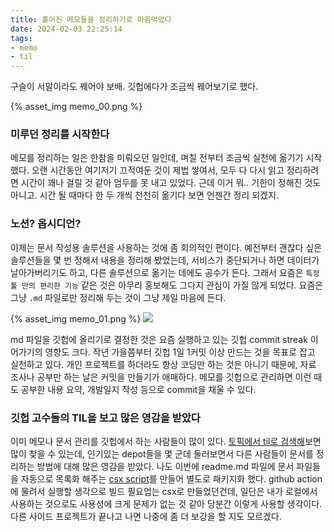 ```yaml
---
title: 흩어진 메모들을 정리하기로 마음먹었다
date: 2024-02-03 22:25:14
tags:
- memo
- til
---
```


구슬이 서말이라도 꿰어야 보배.
깃헙에다가 조금씩 꿰어보기로 했다. 

{% asset_img memo_00.png %}

<!--more-->

### 미루던 정리를 시작한다

메모를 정리하는 일은 한참을 미뤄오던 일인데, 며칠 전부터 조금씩 실천에 옮기기 시작했다. 오랜 시간동안 여기저기 끄적여둔 것이 제법 쌓여서, 모두 다 다시 읽고 정리하려면 시간이 꽤나 걸릴 것 같아 엄두를 못 내고 있었다. 근데 이거 뭐.. 기한이 정해진 것도 아니고. 시간 될 때마다 한 두 개씩 천천히 옮기다 보면 언젠간 정리 되겠지. 

### 노션? 옵시디언?

이제는 문서 작성용 솔루션을 사용하는 것에 좀 회의적인 편이다. 예전부터 괜찮다 싶은 솔루션들을 몇 번 정해서 내용을 정리해 봤었는데, 서비스가 중단되거나 하면 데이터가 날아가버리기도 하고, 다른 솔루션으로 옮기는 데에도 공수가 든다. 그래서 요즘은 `특정 툴 만의 편리한 기능` 같은 것은 아무리 홍보해도 그다지 관심이 가질 않게 되었다. 요즘은 그냥 `.md` 파일로만 정리해 두는 것이 그냥 제일 마음에 든다. 

{% asset_img memo_01.png %}
![](memo_01.png)

md 파일을 깃헙에 올리기로 결정한 것은 요즘 실행하고 있는 깃헙 commit streak 이어가기의 영향도 크다. 작년 가을쯤부터 깃헙 1일 1커밋 이상 만드는 것을 목표로 잡고 실천하고 있다. 개인 프로젝트를 하더라도 항상 코딩만 하는 것은 아니기 때문에, 자료 조사나 공부만 하는 날은 커밋을 만들기가 애매하다. 메모를 깃헙으로 관리하면 이런 때도 공부한 내용 요약, 개발일지 작성 등으로 commit을 채울 수 있다.

### 깃헙 고수들의 TIL을 보고 많은 영감을 받았다

이미 메모나 문서 관리를 깃헙에서 하는 사람들이 많이 있다. [토픽에서 til로 검색해](https://github.com/topics/til)보면 많이 찾을 수 있는데, 인기있는 depot들을 몇 군데 둘러보면서 다른 사람들이 문서를 정리하는 방법에 대해 많은 영감을 받았다.
나도 이번에 readme.md 파일에 문서 파일들을 자동으로 목록화 해주는 [csx script](https://github.com/leafbird/SitemapMaker)를 만들어 별도로 패키지화 했다. github action에 물려서 실행할 생각으로 빌드 필요업는 csx로 만들었던건데, 일단은 내가 로컬에서 사용하는 것으로도 사용성에 크게 문제가 없는 것 같아 당분간 이렇게 사용할 생각이다. 다른 사이드 프로젝트가 끝나고 나면 나중에 좀 더 보강을 할 지도 모르겠다.